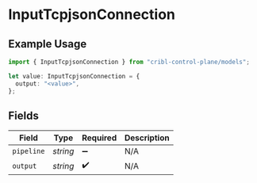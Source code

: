 # InputTcpjsonConnection

## Example Usage

```typescript
import { InputTcpjsonConnection } from "cribl-control-plane/models";

let value: InputTcpjsonConnection = {
  output: "<value>",
};
```

## Fields

| Field              | Type               | Required           | Description        |
| ------------------ | ------------------ | ------------------ | ------------------ |
| `pipeline`         | *string*           | :heavy_minus_sign: | N/A                |
| `output`           | *string*           | :heavy_check_mark: | N/A                |
